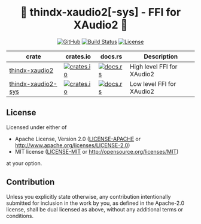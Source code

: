 <center>

# 🦀 thindx-xaudio2[-sys] - FFI for XAudio2 🦀

[![GitHub](https://img.shields.io/github/stars/MaulingMonkey/thindx-xaudio2-sys.svg?label=GitHub&style=social)](https://github.com/MaulingMonkey/thindx-xaudio2-sys)
[![Build Status](https://github.com/MaulingMonkey/thindx-xaudio2-sys/workflows/Rust/badge.svg)](https://github.com/MaulingMonkey/thindx-xaudio2-sys/actions?query=workflow%3Arust)
[![License](https://img.shields.io/crates/l/thindx-xaudio2.svg)](https://github.com/MaulingMonkey/thindx-xaudio2)

| crate                                             | crates.io | docs.rs | Description |
| ------------------------------------------------- | --------- | ------- | ----------- |
| [thindx-xaudio2](crates/thindx-xaudio2)           | [![crates.io](https://img.shields.io/crates/v/thindx-xaudio2.svg)](https://crates.io/crates/thindx-xaudio2)           | [![docs.rs](https://img.shields.io/docsrs/thindx-xaudio2)](https://docs.rs/thindx-xaudio2)            | High level FFI for XAudio2    |
| [thindx-xaudio2-sys](crates/thindx-xaudio2-sys)   | [![crates.io](https://img.shields.io/crates/v/thindx-xaudio2-sys.svg)](https://crates.io/crates/thindx-xaudio2-sys)   | [![docs.rs](https://img.shields.io/docsrs/thindx-xaudio2-sys)](https://docs.rs/thindx-xaudio2-sys)    | Low level FFI for XAudio2     |

</center>



<h2 name="license">License</h2>

Licensed under either of

* Apache License, Version 2.0 ([LICENSE-APACHE](LICENSE-APACHE) or <http://www.apache.org/licenses/LICENSE-2.0>)
* MIT license ([LICENSE-MIT](LICENSE-MIT) or <http://opensource.org/licenses/MIT>)

at your option.



<h2 name="contribution">Contribution</h2>

Unless you explicitly state otherwise, any contribution intentionally submitted
for inclusion in the work by you, as defined in the Apache-2.0 license, shall be
dual licensed as above, without any additional terms or conditions.



<!-- references -->
[winapi]:                   http://docs.rs/winapi/0.3/
